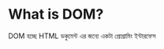 # What is DOM?

DOM হচ্ছে HTML ডকুমেন্ট এর জন্যে একটা প্রোগ্রামিং ইন্টারফেস

<document>

<html>

<title>
<meta>
<title>
"text"

<body>’

<a>

<h1>

<ul>

<li>

<li>

<li>

## যখন ওয়েবপেজ ব্রাউজার এ লোড হয় তখন HTML Document DOM Tree converted

# DOM কেন লাগে?

DOM JavaScript easily HTML elements গুলো কে manipulate করতে পারে।

# DOM JavaScript easily HTML elements গুলো কে manipulate করতে পারে।

### DOM ব্যবহার করে JavaScript কি কি করতে পারে :

- HTML elements গুলো কে পরিবর্তন করতে পারে
- HTML elements গুলোর CSS style পরিবর্তন করতে পারে
- HTML elements
  গুলো কে রিমুভ করতে পারে
- HTML attributes গুলো কে পরিবর্তন করতে পারে

# DOM এর ফুল মিনিং কি?

## DOCUMENT → file

## OBJECT → elements

## MODEL → layout structure

# HTML থেকে DOM tree কিভাবে হয়?

![Untitled](https://s3-us-west-2.amazonaws.com/secure.notion-static.com/8a1c41d0-9638-4162-8d74-2654b36cedbd/Untitled.png)

# Nodeকি?

Node objects DOM Tree Document, Doctype, elements, text nodes

# ParentNode 4 ChildNode

রুট নোড ছাড়া প্রতিটি নোডের একটি প্যারেন্ট নোড থাকে একটা parent node এর একাধিক child node থাকতে পারে সেম parent এর child node গুলোকে neighbours বা sibling নোড বলা যাই

# DOM কিভাবে কাজ করে?

একটা HTML element এর css style পরিবর্তন করলে DOM এ কি হয়

![Untitled](https://s3-us-west-2.amazonaws.com/secure.notion-static.com/a4a37f79-4ce9-4d78-83ea-c606fa19b1c0/Untitled.png)

# DOM METHODS

DOM মেথদগুলোর দারা আমরা JavaScript দিয়ে HTML element manipulate (add, delete, create, remove, modify, etc) fal

### 1) getElementById – এই মেথড Id দিয়ে একটি এলিমেন্টেকে access করে।

### →) getElementsByClassName — at faft class name এর উপর ভিত্তি করে elements গুলো access করে

### →) createElement and appendChild
